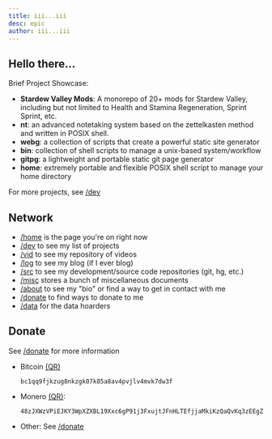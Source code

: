 ```yaml
---
title: iii...iii
desc: epic
author: iii...iii
---
```


## Hello there...
Brief Project Showcase:

* **Stardew Valley Mods**: A monorepo of 20+ mods for Stardew Valley,
  including but not limited to Health and Stamina Regeneration, Sprint
  Sprint, etc.
* **nt**: an advanced notetaking system based on the zettelkasten method
  and written in POSIX shell.
* **webg**: a collection of scripts that create a powerful static site
  generator
* **bin**: collection of shell scripts to manage a unix-based
  system/workflow
* **gitpg**: a lightweight and portable static git page generator
* **home**: extremely portable and flexible POSIX shell
  script to manage your home directory

For more projects, see [/dev](./dev/index.md)

## Network
* [/home](./home/index.md) is the page you're on right now
* [/dev](./dev/index.md) to see my list of projects
* [/vid](./vid/index.md) to see my repository of videos
* [/log](./log/index.md) to see my blog (if I ever blog)
* [/src](./src/index.md) to see my development/source code repositories
  (git, hg, etc.)
* [/misc](./misc/index.md) stores a bunch of miscellaneous documents
* [/about](./about/index.md) to see my "bio" or find a way to get in
  contact with me
* [/donate](./donate/index.md) to find ways to donate to me
* [/data](./data/index.md) for the data hoarders

## Donate
See [/donate](./donate/index.md) for more information

* Bitcoin [(QR)](./images/donate/bitcoin.png)
    ```
    bc1qq9fjkzug8nkzgk07k85a8av4pvjlv4mvk7dw3f
    ```

* Monero [(QR)](./images/donate/monero.png):
    ```
    48zJXWzVPiEJKY3WpXZXBL19Xxc6gP91j3FxujtJFnHLTEfjjaMkiKzQaQvKq3zEEgZSi1YJMJcpRYC53DG5Nu31D2uBK9A
    ```

* Other: See [/donate](./donate/index.md)

